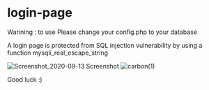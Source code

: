 # login-page

Warining : to use Please change your config.php to your database

A login page is protected from SQL injection vulnerability by using a function mysqli_real_escape_string


![Screenshot_2020-09-13 Screenshot](https://user-images.githubusercontent.com/54207974/93027067-50491600-f613-11ea-90fe-637c3c61784c.png)
![carbon(1)](https://user-images.githubusercontent.com/54207974/93027068-517a4300-f613-11ea-949f-11b855a4507b.png)

Good luck :) 
